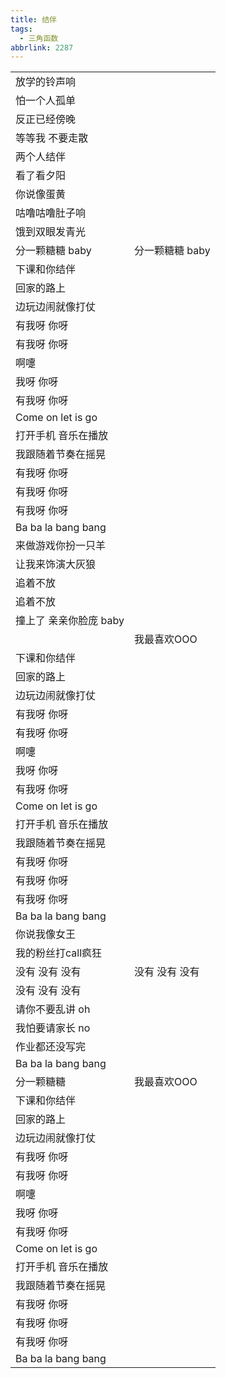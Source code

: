 ```yaml
---
title: 结伴
tags:
  - 三角函数
abbrlink: 2287
---
```

|      |      |
|--|--|
|放学的铃声响|      |
|怕一个人孤单|      |
|反正已经傍晚|      |
|等等我 不要走散|      |
|两个人结伴|      |
|看了看夕阳|      |
|你说像蛋黄|      |
|咕噜咕噜肚子响|      |
|饿到双眼发青光|      |
|分一颗糖糖 baby|分一颗糖糖 baby|
|下课和你结伴|      |
|回家的路上|      |
|边玩边闹就像打仗|      |
|有我呀 你呀|      |
|有我呀 你呀|      |
|啊嚏|      |
|我呀 你呀|      |
|有我呀 你呀|      |
|Come on let is go|      |
|打开手机 音乐在播放|      |
|我跟随着节奏在摇晃|      |
|有我呀 你呀|      |
|有我呀 你呀|      |
|有我呀 你呀|      |
|Ba ba la bang bang|      |
|来做游戏你扮一只羊|      |
|让我来饰演大灰狼|      |
|追着不放|      |
|追着不放|      |
|撞上了 亲亲你脸庞 baby|      |
|      |我最喜欢OOO|
|下课和你结伴|      |
|回家的路上|      |
|边玩边闹就像打仗|      |
|有我呀 你呀|      |
|有我呀 你呀|      |
|啊嚏|      |
|我呀 你呀|      |
|有我呀 你呀|      |
|Come on let is go|      |
|打开手机 音乐在播放|      |
|我跟随着节奏在摇晃|      |
|有我呀 你呀|      |
|有我呀 你呀|      |
|有我呀 你呀|      |
|Ba ba la bang bang|      |
|你说我像女王|      |
|我的粉丝打call疯狂|      |
|没有 没有 没有|没有 没有 没有|
|没有 没有 没有|      |
|请你不要乱讲 oh|      |
|我怕要请家长 no|      |
|作业都还没写完|      |
|Ba ba la bang bang|      |
|分一颗糖糖|我最喜欢OOO|
|下课和你结伴|      |
|回家的路上|      |
|边玩边闹就像打仗|      |
|有我呀 你呀|      |
|有我呀 你呀|      |
|啊嚏|      |
|我呀 你呀|      |
|有我呀 你呀|      |
|Come on let is go|      |
|打开手机 音乐在播放|      |
|我跟随着节奏在摇晃|      |
|有我呀 你呀|      |
|有我呀 你呀|      |
|有我呀 你呀|      |
|Ba ba la bang bang|      |